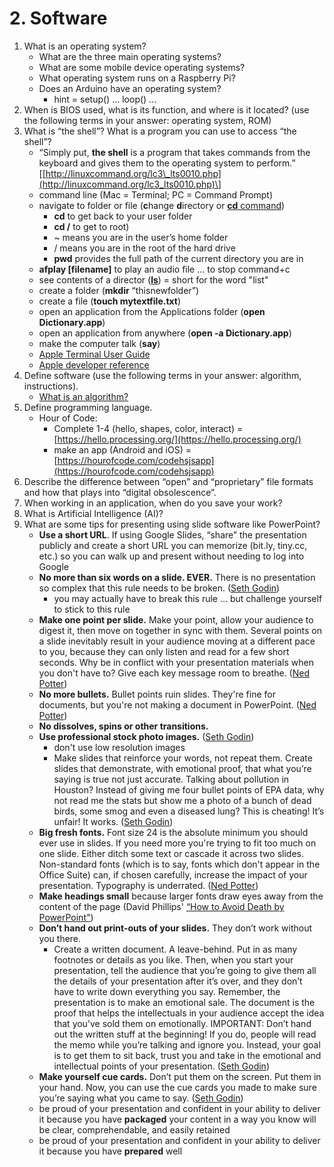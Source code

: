 # 2. Software

1. What is an operating system?
   * What are the three main operating systems?
   * What are some mobile device operating systems?
   * What operating system runs on a Raspberry Pi?
   * Does an Arduino have an operating system?
     * hint = setup\(\) ... loop\(\) ...
2. When is BIOS used, what is its function, and where is it located? \(use the following terms in your answer: operating system, ROM\)
3. What is “the shell”? What is a program you can use to access “the shell”?
   * “Simply put, **the shell** is a program that takes commands from the keyboard and gives them to the operating system to perform.” \[[http://linuxcommand.org/lc3\_lts0010.php](http://linuxcommand.org/lc3_lts0010.php)\]
   * command line \(Mac = Terminal; PC = Command Prompt\)
   * navigate to folder or file \(**c**hange **d**irectory or [**cd** command](https://en.wikipedia.org/wiki/Cd_%28command%29)\)
     * **cd** to get back to your user folder
     * **cd /** to get to root\)
     * ~ means you are in the user’s home folder
     * / means you are in the root of the hard drive
     * **pwd** provides the full path of the current directory you are in
   * **afplay \[filename\]** to play an audio file ... to stop command+c
   * see contents of a director \([**ls**](https://en.wikipedia.org/wiki/Ls)\) = short for the word "list"
   * create a folder \(**mkdir** “thisnewfolder”\)
   * create a file \(**touch mytextfile.txt**\)
   * open an application from the Applications folder \(**open Dictionary.app**\)
   * open an application from anywhere \(**open -a Dictionary.app**\)
   * make the computer talk \(**say**\)
   * [Apple Terminal User Guide](https://support.apple.com/guide/terminal/welcome/mac)
   * [Apple developer reference](https://developer.apple.com/library/archive/documentation/OpenSource/Conceptual/ShellScripting/CommandLInePrimer/CommandLine.html)
4. Define software \(use the following terms in your answer: algorithm, instructions\).
   * [What is an algorithm?](https://en.wikiversity.org/wiki/What_is_an_Algorithm)
5. Define programming language.
   * Hour of Code:
     * Complete 1-4 \(hello, shapes, color, interact\) = [https://hello.processing.org/](https://hello.processing.org/)
     * make an app \(Android and iOS\) = [https://hourofcode.com/codehsjsapp](https://hourofcode.com/codehsjsapp)
6. Describe the difference between “open” and “proprietary” file formats and how that plays into “digital obsolescence”.
7. When working in an application, when do you save your work?
8. What is Artificial Intelligence \(AI\)?
9. What are some tips for presenting using slide software like PowerPoint?
   * **Use a short URL**. If using Google Slides, “share” the presentation publicly and create a short URL you can memorize \(bit.ly, tiny.cc, etc.\) so you can walk up and present without needing to log into Google
   * **No more than six words on a slide. EVER.** There is no presentation so complex that this rule needs to be broken. \([Seth Godin](http://sethgodin.typepad.com/seths_blog/2007/01/really_bad_powe.html)\)
     * you may actually have to break this rule ... but challenge yourself to stick to this rule
   * **Make one point per slide.** Make your point, allow your audience to digest it, then move on together in sync with them. Several points on a slide inevitably result in your audience moving at a different pace to you, because they can only listen and read for a few short seconds. Why be in conflict with your presentation materials when you don't have to? Give each key message room to breathe. \([Ned Potter](https://www.ned-potter.com/blog/an-alternative-to-seth-godins-5-rules-to-create-amazing-powerpoint-presentations)\)
   * **No more bullets.** Bullet points ruin slides. They're fine for documents, but you're not making a document in PowerPoint. \([Ned Potter](https://www.ned-potter.com/blog/an-alternative-to-seth-godins-5-rules-to-create-amazing-powerpoint-presentations)\)
   * **No dissolves, spins or other transitions.**
   * **Use professional stock photo images.** \([Seth Godin](http://sethgodin.typepad.com/seths_blog/2007/01/really_bad_powe.html)\)
     * don't use low resolution images
     * Make slides that reinforce your words, not repeat them. Create slides that demonstrate, with emotional proof, that what you’re saying is true not just accurate. Talking about pollution in Houston? Instead of giving me four bullet points of EPA data, why not read me the stats but show me a photo of a bunch of dead birds, some smog and even a diseased lung? This is cheating! It’s unfair! It works. \([Seth Godin](http://sethgodin.typepad.com/seths_blog/2007/01/really_bad_powe.html)\)
   * **Big fresh fonts.** Font size 24 is the absolute minimum you should ever use in slides. If you need more you're trying to fit too much on one slide. Either ditch some text or cascade it across two slides. Non-standard fonts \(which is to say, fonts which don't appear in the Office Suite\) can, if chosen carefully, increase the impact of your presentation. Typography is underrated. \([Ned Potter](https://www.ned-potter.com/blog/an-alternative-to-seth-godins-5-rules-to-create-amazing-powerpoint-presentations)\)
   * **Make headings small** because larger fonts draw eyes away from the content of the page \(David Phillips' [“How to Avoid Death by PowerPoint"](https://baylor.box.com/s/5frz9jbkt1pwov5am0r8icifsmaybxlo)\)
   * **Don’t hand out print-outs of your slides.** They don’t work without you there.
     * Create a written document. A leave-behind. Put in as many footnotes or details as you like. Then, when you start your presentation, tell the audience that you’re going to give them all the details of your presentation after it’s over, and they don’t have to write down everything you say. Remember, the presentation is to make an emotional sale. The document is the proof that helps the intellectuals in your audience accept the idea that you’ve sold them on emotionally. IMPORTANT: Don’t hand out the written stuff at the beginning! If you do, people will read the memo while you’re talking and ignore you. Instead, your goal is to get them to sit back, trust you and take in the emotional and intellectual points of your presentation. \([Seth Godin](http://sethgodin.typepad.com/seths_blog/2007/01/really_bad_powe.html)\)
   * **Make yourself cue cards.** Don’t put them on the screen. Put them in your hand. Now, you can use the cue cards you made to make sure you’re saying what you came to say. \([Seth Godin](http://sethgodin.typepad.com/seths_blog/2007/01/really_bad_powe.html)\)
   * be proud of your presentation and confident in your ability to deliver it because you have **packaged** your content in a way you know will be clear, comprehendable, and easily retained
   * be proud of your presentation and confident in your ability to deliver it because you have **prepared** well


